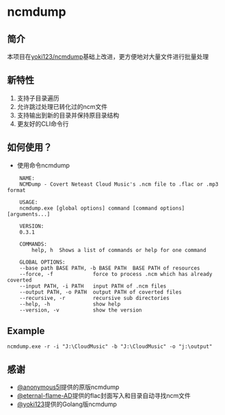 # ncmdump

## 简介

本项目在[yoki123/ncmdump](https://github.com/yoki123/ncmdump)基础上改进，更方便地对大量文件进行批量处理

## 新特性

1. 支持子目录遍历
2. 允许跳过处理已转化过的ncm文件
3. 支持输出到新的目录并保持原目录结构
4. 更友好的CLI命令行

## 如何使用？

- 使用命令ncmdump
```
    NAME:
    NCMDump - Covert Neteast Cloud Music's .ncm file to .flac or .mp3 format

    USAGE:
    ncmdump.exe [global options] command [command options] [arguments...]

    VERSION:
    0.3.1

    COMMANDS:
        help, h  Shows a list of commands or help for one command

    GLOBAL OPTIONS:
    --base path BASE PATH, -b BASE PATH  BASE PATH of resources
    --force, -f             force to process .ncm which has already coverted
    --input PATH, -i PATH   input PATH of .ncm files
    --output PATH, -o PATH  output PATH of coverted files
    --recursive, -r         recursive sub directories
    --help, -h              show help
    --version, -v           show the version    
```

## Example
```
ncmdump.exe -r -i "J:\CloudMusic" -b "J:\CloudMusic" -o "j:\output"  
```
## 感谢

- [@anonymous5l](https://github.com/anonymous5l)提供的原版ncmdump
- [@eternal-flame-AD](https://github.com/eternal-flame-AD)提供的flac封面写入和目录自动寻找ncm文件
- [@yoki123](https://github.com/yoki123)提供的Golang版ncmdump